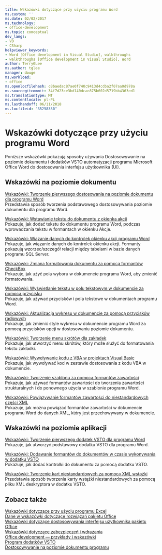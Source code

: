 ```yaml
---
title: Wskazówki dotyczące przy użyciu programu Word
ms.custom: ''
ms.date: 02/02/2017
ms.technology:
- office-development
ms.topic: conceptual
dev_langs:
- VB
- CSharp
helpviewer_keywords:
- Word [Office development in Visual Studio], walkthroughs
- walkthroughs [Office development in Visual Studio], Word
author: TerryGLee
ms.author: tglee
manager: douge
ms.workload:
- office
ms.openlocfilehash: c8baedac87ae0f740c9413d4cdba2f07aa0d978a
ms.sourcegitcommit: 34f7d23ce3bd140dcae875b602d5719bb4363ed1
ms.translationtype: MT
ms.contentlocale: pl-PL
ms.lasthandoff: 06/11/2018
ms.locfileid: "35258330"
---
```

# <a name="walkthroughs-using-word"></a>Wskazówki dotyczące przy użyciu programu Word
  Poniższe wskazówki pokazują sposoby używania Dostosowywanie na poziomie dokumentu i dodatków VSTO automatyzacji programu Microsoft Office Word do dostosowania interfejsu użytkownika (UI).  
  
## <a name="document-level-walkthroughs"></a>Wskazówki na poziomie dokumentu  
 [Wskazówki: Tworzenie pierwszego dostosowania na poziomie dokumentu dla programu Word](../vsto/walkthrough-creating-your-first-document-level-customization-for-word.md)  
 Przedstawia sposób tworzenia podstawowego dostosowywania poziomie dokumentu dla programu Word.  
  
 [Wskazówki: Wstawianie tekstu do dokumentu z okienka akcji](../vsto/walkthrough-inserting-text-into-a-document-from-an-actions-pane.md)  
 Pokazuje, jak dodać tekstu do dokumentu programu Word, podczas wprowadzania tekstu w formantach w okienku Akcje.  
  
 [Wskazówki: Wiązanie danych do kontrolek okienku akcji programu Word](../vsto/walkthrough-binding-data-to-controls-on-a-word-actions-pane.md)  
 Pokazuje, jak wiązanie danych do kontrolek okienku akcji. Formanty pokazują wzorzec/szczegół relacji między tabelami w bazie danych programu SQL Server.  
  
 [Wskazówki: Zmiana formatowania dokumentu za pomocą formantów CheckBox](../vsto/walkthrough-changing-document-formatting-using-checkbox-controls.md)  
 Pokazuje, jak użyć pola wyboru w dokumencie programu Word, aby zmienić formatowania.  
  
 [Wskazówki: Wyświetlanie tekstu w polu tekstowym w dokumencie za pomocą przycisku](../vsto/walkthrough-displaying-text-in-a-text-box-in-a-document-using-a-button.md)  
 Pokazuje, jak używać przycisków i pola tekstowe w dokumentach programu Word.  
  
 [Wskazówki: Aktualizacja wykresu w dokumencie za pomocą przycisków radiowych](../vsto/walkthrough-updating-a-chart-in-a-document-using-radio-buttons.md)  
 Pokazuje, jak zmienić style wykresu w dokumencie programu Word za pomocą przycisków opcji w dostosowaniu poziomie dokumentu.  
  
 [Wskazówki: Tworzenie menu skrótów dla zakładek](../vsto/walkthrough-creating-shortcut-menus-for-bookmarks.md)  
 Pokazuje, jak utworzyć menu skrótów, który może służyć do formatowania tekstu zakładki.  
  
 [Wskazówki: Wywoływanie kodu z VBA w projektach Visual Basic](../vsto/walkthrough-calling-code-from-vba-in-a-visual-basic-project.md)  
 Pokazuje, jak wywoływać kod w zestawie dostosowania z kodu VBA w dokumencie.  
  
 [Wskazówki: Tworzenie szablonu za pomocą formantów zawartości](../vsto/walkthrough-creating-a-template-by-using-content-controls.md)  
 Pokazuje, jak używać formantów zawartości do tworzenia zawartości strukturalnych i do ponownego użycia w szablonie programu Word.  
  
 [Wskazówki: Powiązywanie formantów zawartości do niestandardowych części XML](../vsto/walkthrough-binding-content-controls-to-custom-xml-parts.md)  
 Pokazuje, jak można powiązać formantów zawartości w dokumencie programu Word do danych XML, który jest przechowywany w dokumencie.  
  
## <a name="application-level-walkthroughs"></a>Wskazówki na poziomie aplikacji  
 [Wskazówki: Tworzenie pierwszego dodatek VSTO dla programu Word](../vsto/walkthrough-creating-your-first-vsto-add-in-for-word.md)  
 Pokazuje, jak utworzyć podstawowy dodatku VSTO dla programu Word.  
  
 [Wskazówki: Dodawanie formantów do dokumentów w czasie wykonywania w dodatku VSTO](../vsto/walkthrough-adding-controls-to-a-document-at-run-time-in-a-vsto-add-in.md)  
 Pokazuje, jak dodać kontrolki do dokumentu za pomocą dodatku VSTO.  
  
 [Wskazówki: Tworzenie kart niestandardowych za pomocą XML wstążki](../vsto/walkthrough-creating-a-custom-tab-by-using-ribbon-xml.md)  
 Przedstawia sposób tworzenia karty wstążki niestandardowych za pomocą pliku XML deskryptora w dodatku VSTO.  
  
## <a name="see-also"></a>Zobacz także  
 [Wskazówki dotyczące przy użyciu programu Excel](../vsto/walkthroughs-using-excel.md)   
 [Dane w wskazówki dotyczące rozwiązań pakietu Office](../vsto/data-in-office-solutions-walkthroughs.md)   
 [Wskazówki dotyczące dostosowywania interfejsu użytkownika pakietu Office](../vsto/office-ui-customization-walkthroughs.md)   
 [Wskazówki dotyczące zabezpieczeń i wdrażania](../vsto/security-and-deployment-walkthroughs.md)   
 [Office development ― przykłady i wskazówki](../vsto/office-development-samples-and-walkthroughs.md)   
 [Program dodatków VSTO](../vsto/programming-vsto-add-ins.md)   
 [Dostosowywanie na poziomie dokumentu programu](../vsto/programming-document-level-customizations.md)  
  
  